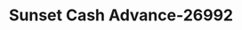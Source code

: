 ---
f_zip-code: 43338
f_state-code: OH
title: Sunset Cash Advance-26992
f_phone: 419-946-6530
f_city-only: Mount Gilead
f_address: 527 W Marion Rd Ste C Mount Gilead
f_location-unique-id: '26992'
slug: sunset-cash-advance-26992
updated-on: '2024-05-30T13:46:58.046Z'
created-on: '2024-05-30T13:36:59.803Z'
published-on: '2024-05-30T13:54:32.469Z'
f_city-state: cms/city/mount-gilead-oh.md
f_company: cms/company/sunset-cash-advance.md
f_state: cms/state/ohio.md
layout: '[payday-loan].html'
tags: payday-loan
---